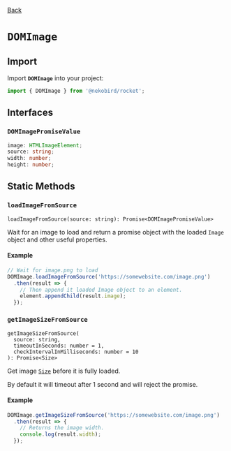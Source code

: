 [Back](../index.md)

# `DOMImage`

## Import

Import **`DOMImage`** into your project:

```typescript
import { DOMImage } from '@nekobird/rocket';
```

## Interfaces

### `DOMImagePromiseValue`

```typescript
image: HTMLImageElement;
source: string;
width: number;
height: number;
```

## Static Methods

### `loadImageFromSource`

`loadImageFromSource(source: string): Promise<DOMImagePromiseValue>`

Wait for an image to load and return a promise object with the loaded `Image` object and other useful properties.

#### Example

```typescript
// Wait for image.png to load
DOMImage.loadImageFromSource('https://somewebsite.com/image.png')
  .then(result => {
    // Then append it loaded Image object to an element.
    element.appendChild(result.image);
  });
```

### `getImageSizeFromSource`

```
getImageSizeFromSource(
  source: string,
  timeoutInSeconds: number = 1,
  checkIntervalInMilliseconds: number = 10
): Promise<Size>
```

Get image [`Size`](../interfaces.md#size) before it is fully loaded.

By default it will timeout after 1 second and will reject the promise.

#### Example

```typescript
DOMImage.getImageSizeFromSource('https://somewebsite.com/image.png')
  .then(result => {
    // Returns the image width.
    console.log(result.width);
  });
```